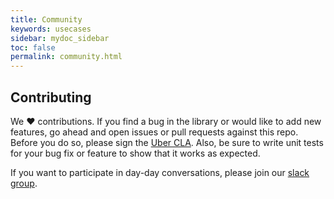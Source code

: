 ```yaml
---
title: Community
keywords: usecases
sidebar: mydoc_sidebar
toc: false
permalink: community.html
---
```


## Contributing
We :heart: contributions. If you find a bug in the library or would like to add new features, go ahead and open
issues or pull requests against this repo. Before you do so, please sign the
[Uber CLA](https://docs.google.com/a/uber.com/forms/d/1pAwS_-dA1KhPlfxzYLBqK6rsSWwRwH95OCCZrcsY5rk/viewform).
Also, be sure to write unit tests for your bug fix or feature to show that it works as expected.

If you want to participate in day-day conversations, please join our [slack group](https://hoodielib.slack.com/x-147852474016-157730502112/signup).

